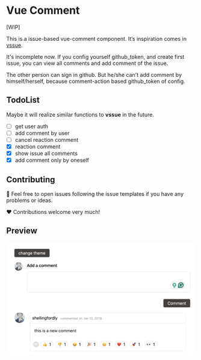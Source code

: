 # Vue Comment

[WIP]

This is a issue-based vue-comment component. It‘s inspiration comes in [vssue](https://github.com/meteorlxy/vssue).

It's incomplete now. If you config yourself github_token, and create first issue, you can view all comments and add comment of the issue.

The other person can sign in github. But he/she can't add comment by himself/herself, because comment-action based github_token of config.

## TodoList

Maybe it will realize similar functions to **vssue** in the future.

- [ ] get user auth
- [ ] add comment by user
- [ ] cancel reaction comment
- [x] reaction comment
- [x] show issue all comments
- [x] add comment only by oneself

## Contributing

📜 Feel free to open issues following the issue templates if you have any problems or ideas.

❤️ Contributions welcome very much!

## Preview

![preview](./docs/img/preview.png)
